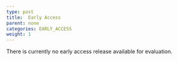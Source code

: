 ```yaml
---
type: post
title:  Early Access
parent: none
categories: EARLY_ACCESS
weight: 1
---
```


There is currently no early access release available for evaluation.
